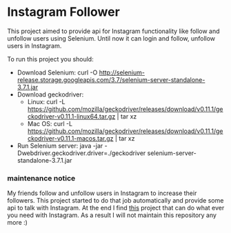 # Instagram Follower
This project aimed to provide api for Instagram functionality like follow and unfollow
 users using Selenium. Until now it can login and follow, unfollow users in Instagram.
 
 To run this project you should:
 * Download Selenium: curl -O http://selenium-release.storage.googleapis.com/3.7/selenium-server-standalone-3.7.1.jar
 * Download geckodriver:
    * Linux: curl -L https://github.com/mozilla/geckodriver/releases/download/v0.11.1/geckodriver-v0.11.1-linux64.tar.gz | tar xz
    * Mac OS: curl -L https://github.com/mozilla/geckodriver/releases/download/v0.11.1/geckodriver-v0.11.1-macos.tar.gz | tar xz
 * Run Selenium server: java -jar -Dwebdriver.geckodriver.driver=./geckodriver selenium-server-standalone-3.7.1.jar

### maintenance notice
My friends follow and unfollow users in Instagram to increase their followers.
 This project started to do that job automatically and provide some api to 
 talk with Instagram. At the end I find [this](https://github.com/brunocvcunha/instagram4j) 
 project that can do what ever you need with Instagram. As a result 
 I will not maintain this repository any more :)